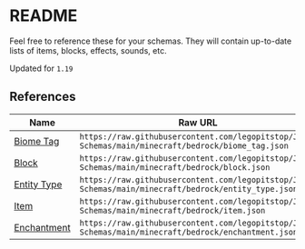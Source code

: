 # README

Feel free to reference these for your schemas. They will contain up-to-date lists of items, blocks, effects, sounds, etc.

Updated for `1.19`

## References

| Name | Raw URL |
| -- | -- |
| [Biome Tag](./biome_tag.json) | `https://raw.githubusercontent.com/legopitstop/JSON-Schemas/main/minecraft/bedrock/biome_tag.json` |
| [Block](./block.json) | `https://raw.githubusercontent.com/legopitstop/JSON-Schemas/main/minecraft/bedrock/block.json` |
| [Entity Type](./entity_type.json) | `https://raw.githubusercontent.com/legopitstop/JSON-Schemas/main/minecraft/bedrock/entity_type.json` |
| [Item](./item.json) | `https://raw.githubusercontent.com/legopitstop/JSON-Schemas/main/minecraft/bedrock/item.json` |
| [Enchantment](./enchantment.json) | `https://raw.githubusercontent.com/legopitstop/JSON-Schemas/main/minecraft/bedrock/enchantment.json` |
